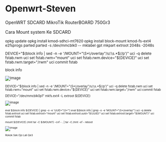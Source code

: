 # Openwrt-Steven
OpenWRT SDCARD MikroTik RouterBOARD 750Gr3

Cara Mount system Ke SDCARD

<sub>
opkg update
opkg install kmod-sdhci-mt7620
opkg install block-mount kmod-fs-ext4 e2fsprogs parted
parted -s /dev/mmcblk0 -- mklabel gpt mkpart extroot 2048s -2048s

DEVICE="$(block info | sed -n -e '/MOUNT="\S*\/overlay"/s/:\s.*$//p')"
uci -q delete fstab.rwm
uci set fstab.rwm="mount"
uci set fstab.rwm.device="${DEVICE}"
uci set fstab.rwm.target="/rwm"
uci commit fstab

block info
</sub>

![image](https://github.com/Sincan2/Openwrt-Steven/assets/6367413/3db4c656-0bc7-4797-86f8-0bfdb0645589)

<sub>
DEVICE="$(block info | sed -n -e '/MOUNT="\S*\/overlay"/s/:\s.*$//p')"
uci -q delete fstab.rwm
uci set fstab.rwm="mount"
uci set fstab.rwm.device="${DEVICE}"
uci set fstab.rwm.target="/rwm"
uci commit fstab

DEVICE="/dev/mmcblk0p1"
mkfs.ext4 -L extroot ${DEVICE}
</sub>

![image](https://github.com/Sincan2/Openwrt-Steven/assets/6367413/962c1387-f0ea-458c-848a-6ceecbc8651c)

<sub>
eval $(block info ${DEVICE} | grep -o -e 'UUID="\S*"')
eval $(block info | grep -o -e 'MOUNT="\S*/overlay"')
uci -q delete fstab.extroot
uci set fstab.extroot="mount"
uci set fstab.extroot.uuid="${UUID}"
uci set fstab.extroot.target="${MOUNT}"
uci commit fstab

mount ${DEVICE} /mnt
tar -C ${MOUNT} -cvf - . | tar -C /mnt -xf -
reboot
</sub>

![image](https://github.com/Sincan2/Openwrt-Steven/assets/6367413/964c3cb9-62bd-421c-969c-67d231fa0254)



Rokok Sek Ojo Lali Qe3


